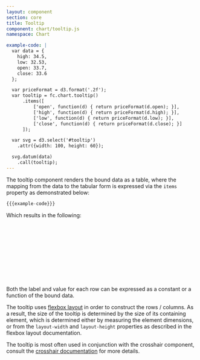 ```yaml
---
layout: component
section: core
title: Tooltip
component: chart/tooltip.js
namespace: Chart

example-code: |
  var data = {
    high: 34.5,
    low: 32.53,
    open: 33.7,
    close: 33.6
  };

  var priceFormat = d3.format('.2f');
  var tooltip = fc.chart.tooltip()
      .items([
          ['open', function(d) { return priceFormat(d.open); }],
          ['high', function(d) { return priceFormat(d.high); }],
          ['low', function(d) { return priceFormat(d.low); }],
          ['close', function(d) { return priceFormat(d.close); }]
      ]);

  var svg = d3.select('#tooltip')
    .attr({width: 100, height: 60});

  svg.datum(data)
    .call(tooltip);
---
```


The tooltip component renders the bound data as a table, where the mapping from the data to the tabular form is expressed via the `items` property as demonstrated below:

```js
{{{example-code}}}
```

Which results in the following:

<svg id="tooltip"> </svg>
<script type="text/javascript">
(function() {
    {{{example-code}}}
}());
</script>

Both the label and value for each row can be expressed as a constant or a function of the bound data.

The tooltip uses [flexbox layout](/components/layout/flexbox.html) in order to construct the rows / columns. As a result, the size of the tooltip is determined by the size of its containing element, which is determined either by measuring the element dimensions, or from the `layout-width` and `layout-height` properties as described in the flexbox layout documentation.

The tooltip is most often used in conjunction with the crosshair component, consult the [crosshair documentation](/components/tool/crosshair.html) for more details.
